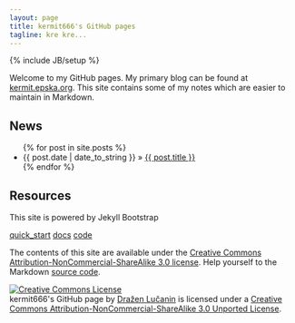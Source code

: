 ```yaml
---
layout: page
title: kermit666's GitHub pages
tagline: kre kre...
---
```

{% include JB/setup %}

Welcome to my GitHub pages. My primary blog can be found 
at [kermit.epska.org](http://kermit.epska.org). This site 
contains some of my notes which are easier to maintain 
in Markdown.

## News

<ul class="posts">
  {% for post in site.posts %}
    <li><span>{{ post.date | date_to_string }}</span> &raquo; <a href="{{ BASE_PATH }}{{ post.url }}">{{ post.title }}</a></li>
  {% endfor %}
</ul>

## Resources

This site is powered by Jekyll Bootstrap

[quick_start](http://jekyllbootstrap.com/usage/jekyll-quick-start.html) [docs](http://jekyllbootstrap.com) [code](http://github.com/plusjade/jekyll-bootstrap)

The contents of this site are available under the [Creative Commons Attribution-NonCommercial-ShareAlike 3.0 license](http://creativecommons.org/licenses/by-nc-sa/3.0/deed.en_US). Help yourself to the Markdown [source code](https://github.com/kermit666/kermit666.github.com).

<a rel="license" href="http://creativecommons.org/licenses/by-nc-sa/3.0/deed.en_US"><img alt="Creative Commons License" style="border-width:0" src="http://i.creativecommons.org/l/by-nc-sa/3.0/88x31.png" /></a><br /><span xmlns:dct="http://purl.org/dc/terms/" href="http://purl.org/dc/dcmitype/Text" property="dct:title" rel="dct:type">kermit666's GitHub page</span> by <a xmlns:cc="http://creativecommons.org/ns#" href="kermit666.github.com" property="cc:attributionName" rel="cc:attributionURL">Dražen Lučanin</a> is licensed under a <a rel="license" href="http://creativecommons.org/licenses/by-nc-sa/3.0/deed.en_US">Creative Commons Attribution-NonCommercial-ShareAlike 3.0 Unported License</a>.
